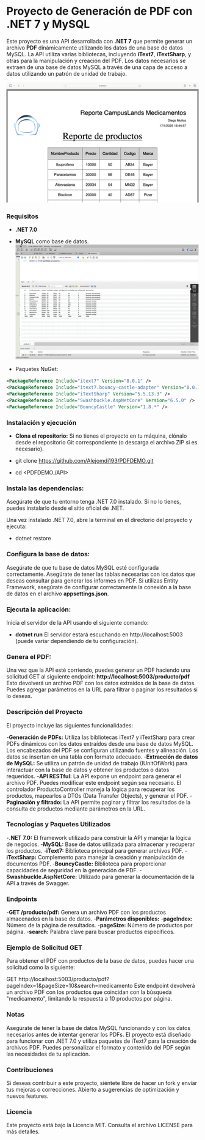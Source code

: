 # Proyecto de Generación de PDF con .NET 7 y MySQL

Este proyecto es una API desarrollada con **.NET 7** que permite generar un archivo **PDF** dinámicamente utilizando los datos de una base de datos MySQL. La API utiliza varias bibliotecas, incluyendo **iText7**, **iTextSharp**, y otras para la manipulación y creación del PDF. Los datos necesarios se extraen de una base de datos MySQL a través de una capa de acceso a datos utilizando un patrón de unidad de trabajo.

![Texto alternativo de la imagen](./img/example.png)

### Requisitos

- **.NET 7.0**
- **MySQL** como base de datos.
![Texto alternativo de la imagen](./img/basedata.png)

- Paquetes NuGet:

```xml
<PackageReference Include="itext7" Version="8.0.1" />
<PackageReference Include="itext7.bouncy-castle-adapter" Version="8.0.1" />
<PackageReference Include="iTextSharp" Version="5.5.13.3" />
<PackageReference Include="Swashbuckle.AspNetCore" Version="6.5.0" />
<PackageReference Include="BouncyCastle" Version="1.8.*" />
```

### Instalación y ejecución

- **Clona el repositorio:**
Si no tienes el proyecto en tu máquina, clónalo desde el repositorio Git correspondiente (o descarga el archivo ZIP si es necesario).

- git clone <https://github.com/Alejomdi193/PDFDEMO.git>
- cd <PDFDEMO./API>

### Instala las dependencias:

Asegúrate de que tu entorno tenga .NET 7.0 instalado. Si no lo tienes, puedes instalarlo desde el sitio oficial de .NET.

Una vez instalado .NET 7.0, abre la terminal en el directorio del proyecto y ejecuta:

- dotnet restore

### Configura la base de datos:

Asegúrate de que tu base de datos MySQL esté configurada correctamente.
Asegúrate de tener las tablas necesarias con los datos que deseas consultar para generar los informes en PDF.
Si utilizas Entity Framework, asegúrate de configurar correctamente la conexión a la base de datos en el archivo **appsettings.json**.

### Ejecuta la aplicación:

Inicia el servidor de la API usando el siguiente comando:
- **dotnet run**
El servidor estará escuchando en http://localhost:5003 (puede variar dependiendo de tu configuración).

### Genera el PDF:

Una vez que la API esté corriendo, puedes generar un PDF haciendo una solicitud GET al siguiente endpoint:
**http://localhost:5003/producto/pdf**
Esto devolverá un archivo PDF con los datos extraídos de la base de datos. Puedes agregar parámetros en la URL para filtrar o paginar los resultados si lo deseas.

### Descripción del Proyecto
El proyecto incluye las siguientes funcionalidades:

-**Generación de PDFs:** Utiliza las bibliotecas iText7 y iTextSharp para crear PDFs dinámicos con los datos extraídos desde una base de datos MySQL.
Los encabezados del PDF se configuran utilizando fuentes y alineación.
Los datos se insertan en una tabla con formato adecuado.
-**Extracción de datos de MySQL:** Se utiliza un patrón de unidad de trabajo (IUnitOfWork) para interactuar con la base de datos y obtener los productos o datos requeridos.
-**API RESTful:** La API expone un endpoint para generar el archivo PDF. Puedes modificar este endpoint según sea necesario.
El controlador ProductoController maneja la lógica para recuperar los productos, mapearlos a DTOs (Data Transfer Objects), y generar el PDF.
-**Paginación y filtrado:** La API permite paginar y filtrar los resultados de la consulta de productos mediante parámetros en la URL.

### Tecnologías y Paquetes Utilizados
-**.NET 7.0:** El framework utilizado para construir la API y manejar la lógica de negocios.
-**MySQL:** Base de datos utilizada para almacenar y recuperar los productos.
-**iText7:** Biblioteca principal para generar archivos PDF.
-**iTextSharp:** Complemento para manejar la creación y manipulación de documentos PDF.
-**BouncyCastle:** Biblioteca para proporcionar capacidades de seguridad en la generación de PDF.
-**Swashbuckle.AspNetCore:** Utilizado para generar la documentación de la API a través de Swagger.

### Endpoints
-**GET /producto/pdf:**
Genera un archivo PDF con los productos almacenados en la base de datos.
-**Parámetros disponibles:**
-**pageIndex:** Número de la página de resultados.
-**pageSize:** Número de productos por página.
-**search:** Palabra clave para buscar productos específicos.

### Ejemplo de Solicitud GET
Para obtener el PDF con productos de la base de datos, puedes hacer una solicitud como la siguiente:

GET http://localhost:5003/producto/pdf?pageIndex=1&pageSize=10&search=medicamento
Este endpoint devolverá un archivo PDF con los productos que coincidan con la búsqueda "medicamento", limitando la respuesta a 10 productos por página.

### Notas
Asegúrate de tener la base de datos MySQL funcionando y con los datos necesarios antes de intentar generar los PDFs.
El proyecto está diseñado para funcionar con .NET 7.0 y utiliza paquetes de iText7 para la creación de archivos PDF.
Puedes personalizar el formato y contenido del PDF según las necesidades de tu aplicación.

### Contribuciones
Si deseas contribuir a este proyecto, siéntete libre de hacer un fork y enviar tus mejoras o correcciones. Abierto a sugerencias de optimización y nuevos features.

### Licencia
Este proyecto está bajo la Licencia MIT. Consulta el archivo LICENSE para más detalles.


